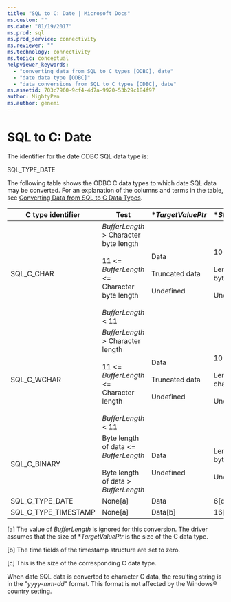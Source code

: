 ```yaml
---
title: "SQL to C: Date | Microsoft Docs"
ms.custom: ""
ms.date: "01/19/2017"
ms.prod: sql
ms.prod_service: connectivity
ms.reviewer: ""
ms.technology: connectivity
ms.topic: conceptual
helpviewer_keywords: 
  - "converting data from SQL to C types [ODBC], date"
  - "date data type [ODBC]"
  - "data conversions from SQL to C types [ODBC], date"
ms.assetid: 703c7960-9cf4-4d7a-9920-53b29c184f97
author: MightyPen
ms.author: genemi
---
```

# SQL to C: Date
The identifier for the date ODBC SQL data type is:  
  
 SQL_TYPE_DATE  
  
 The following table shows the ODBC C data types to which date SQL data may be converted. For an explanation of the columns and terms in the table, see [Converting Data from SQL to C Data Types](../../../odbc/reference/appendixes/converting-data-from-sql-to-c-data-types.md).  
  
|C type identifier|Test|**TargetValuePtr*|**StrLen_or_IndPtr*|SQLSTATE|  
|-----------------------|----------|------------------------|----------------------------|--------------|  
|SQL_C_CHAR|*BufferLength* > Character byte length<br /><br /> 11 <= *BufferLength* <= Character byte length<br /><br /> *BufferLength* < 11|Data<br /><br /> Truncated data<br /><br /> Undefined|10<br /><br /> Length of data in bytes<br /><br /> Undefined|n/a<br /><br /> 01004<br /><br /> 22003|  
|SQL_C_WCHAR|*BufferLength* > Character length<br /><br /> 11 <= *BufferLength* <= Character length<br /><br /> *BufferLength* < 11|Data<br /><br /> Truncated data<br /><br /> Undefined|10<br /><br /> Length of data in characters<br /><br /> Undefined|n/a<br /><br /> 01004<br /><br /> 22003|  
|SQL_C_BINARY|Byte length of data <= *BufferLength*<br /><br /> Byte length of data > *BufferLength*|Data<br /><br /> Undefined|Length of data in bytes<br /><br /> Undefined|n/a<br /><br /> 22003|  
|SQL_C_TYPE_DATE|None[a]|Data|6[c]|n/a|  
|SQL_C_TYPE_TIMESTAMP|None[a]|Data[b]|16[c]|n/a|  
  
 [a]   The value of *BufferLength* is ignored for this conversion. The driver assumes that the size of **TargetValuePtr* is the size of the C data type.  
  
 [b]   The time fields of the timestamp structure are set to zero.  
  
 [c]   This is the size of the corresponding C data type.  
  
 When date SQL data is converted to character C data, the resulting string is in the "*yyyy*-*mm*-*dd*" format. This format is not affected by the Windows® country setting.
